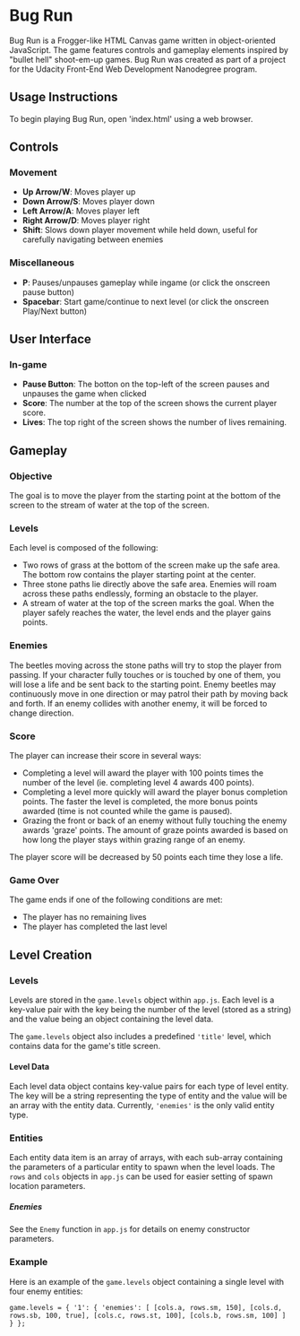 # Bug Run

Bug Run is a Frogger-like HTML Canvas game written in object-oriented JavaScript. The game features controls and gameplay elements inspired by "bullet hell" shoot-em-up games. Bug Run was created as part of a project for the Udacity Front-End Web Development Nanodegree program.

## Usage Instructions

To begin playing Bug Run, open 'index.html' using a web browser.

## Controls

### Movement

* **Up Arrow/W**:  Moves player up
* **Down Arrow/S**:  Moves player down
* **Left Arrow/A**:  Moves player left
* **Right Arrow/D**:  Moves player right
* **Shift**:  Slows down player movement while held down, useful for carefully navigating between enemies

### Miscellaneous

* **P**:  Pauses/unpauses gameplay while ingame (or click the onscreen pause button)
* **Spacebar**:  Start game/continue to next level (or click the onscreen Play/Next button)

## User Interface

### In-game
* **Pause Button**:  The botton on the top-left of the screen pauses and unpauses the game when clicked
* **Score**:  The number at the top of the screen shows the current player score.
* **Lives**:  The top right of the screen shows the number of lives remaining.

## Gameplay

### Objective

The goal is to move the player from the starting point at the bottom of the screen to the stream of water at the top of the screen.

### Levels

Each level is composed of the following:

* Two rows of grass at the bottom of the screen make up the safe area. The bottom row contains the player starting point at the center.
* Three stone paths lie directly above the safe area. Enemies will roam across these paths endlessly, forming an obstacle to the player.
* A stream of water at the top of the screen marks the goal. When the player safely reaches the water, the level ends and the player gains points.

### Enemies

The beetles moving across the stone paths will try to stop the player from passing. If your character fully touches or is touched by one of them, you will lose a life and be sent back to the starting point. Enemy beetles may continuously move in one direction or may patrol their path by moving back and forth. If an enemy collides with another enemy, it will be forced to change direction.

### Score

The player can increase their score in several ways:
* Completing a level will award the player with 100 points times the number of the level (ie. completing level 4 awards 400 points).
* Completing a level more quickly will award the player bonus completion points. The faster the level is completed, the more bonus points awarded (time is not counted while the game is paused).
* Grazing the front or back of an enemy without fully touching the enemy awards 'graze' points. The amount of graze points awarded is based on how long the player stays within grazing range of an enemy.

The player score will be decreased by 50 points each time they lose a life.

### Game Over

The game ends if one of the following conditions are met:
* The player has no remaining lives
* The player has completed the last level

## Level Creation

### Levels

Levels are stored in the `game.levels` object within `app.js`. Each level is a key-value pair with the key being the number of the level (stored as a string) and the value being an object containing the level data.

The `game.levels` object also includes a predefined `'title'` level, which contains data for the game's title screen.

#### Level Data

Each level data object contains key-value pairs for each type of level entity. The key will be a string representing the type of entity and the value will be an array with the entity data. Currently, `'enemies'` is the only valid entity type.

### Entities

Each entity data item is an array of arrays, with each sub-array containing the parameters of a particular entity to spawn when the level loads. The `rows` and `cols` objects in `app.js` can be used for easier setting of spawn location parameters.

##### Enemies

See the `Enemy` function in `app.js` for details on enemy constructor parameters.

### Example

Here is an example of the `game.levels` object containing a single level with four enemy entities:

`game.levels = {
    '1': {
        'enemies': [
            [cols.a, rows.sm, 150], [cols.d, rows.sb, 100, true],
            [cols.c, rows.st, 100], [cols.b, rows.sm, 100]
        ]
    }
};`